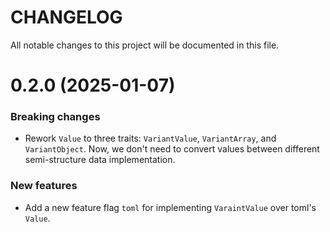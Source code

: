 # CHANGELOG

All notable changes to this project will be documented in this file.

0.2.0 (2025-01-07)
==================

### Breaking changes

* Rework `Value` to three traits: `VariantValue`, `VariantArray`, and `VariantObject`. Now, we don't need to convert values between different semi-structure data implementation.

### New features

* Add a new feature flag `toml` for implementing `VaraintValue` over toml's `Value`.
